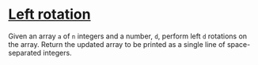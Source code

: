# [Left rotation](https://www.hackerrank.com/challenges/ctci-array-left-rotation/problem)

Given an array `a`  of `n` integers and a number, `d`, perform  left `d` rotations on the array. Return the updated array to be printed as a single line of space-separated integers.